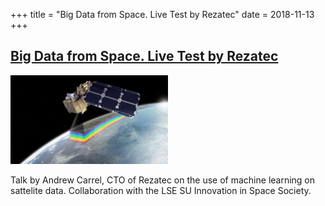 +++
title = "Big Data from Space. Live Test by Rezatec"
date = 2018-11-13
+++

## [Big Data from Space. Live Test by Rezatec](https://www.facebook.com/events/1968270489878875/)

<img src = "/2018/rezatec.jpg" height=20% width=50%> 

Talk by Andrew Carrel, CTO of Rezatec on the use of machine learning on sattelite data. Collaboration with the LSE SU Innovation in Space Society.
